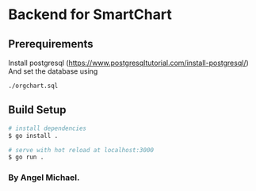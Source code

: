 # Backend for SmartChart

## Prerequirements
Install postgresql (https://www.postgresqltutorial.com/install-postgresql/)
And set the database using 
```
./orgchart.sql
```

## Build Setup
```bash
# install dependencies
$ go install .

# serve with hot reload at localhost:3000
$ go run .
```
### By Angel Michael.
